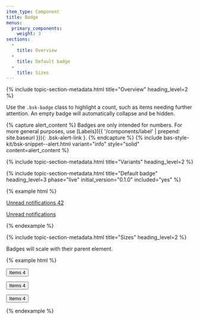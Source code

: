 ```yaml
---
item_type: Component
title: Badge
menus:
  primary_components:
    weight: 3
sections:
  -
    title: Overview
  -
    title: Default badge
  -
    title: Sizes
---
```


{% include topic-section-metadata.html
  title="Overview"
  heading_level=2
%}

Use the `.bsk-badge` class to highlight a count, such as items needing further attention. An empty badge will
automatically collapse and be hidden.

{% capture alert_content %}
Badges are only intended for numbers. For more general purposes, use
[Labels]({{ '/components/label' | prepend: site.baseurl }}){: .bsk-alert-link }.
{% endcapture %}
{% include bas-style-kit/bsk-snippet--alert.html
  variant="info"
  style="solid"
  content=alert_content
%}

{% include topic-section-metadata.html
  title="Variants"
  heading_level=2
%}

{% include topic-section-metadata.html
  title="Default badge"
  heading_level=3
  phase="live"
  initial_version="0.1.0"
  included="yes"
%}

{% example html %}
<p><a href="#">Unread notifications <span class="bsk-badge">42</span></a></p>
<!-- Empty badges automatically hide -->
<p><a href="#">Unread notifications <span class="bsk-badge"></span></a></p>
{% endexample %}

{% include topic-section-metadata.html
  title="Sizes"
  heading_level=2
%}

Badges will scale with their parent element.

{% example html %}
<p><button class="bsk-btn bsk-btn-default bsk-btn-sm" type="button">Items <span class="bsk-badge">4</span></button></p>
<p><button class="bsk-btn bsk-btn-default" type="button">Items <span class="bsk-badge">4</span></button></p>
<p><button class="bsk-btn bsk-btn-default bsk-btn-lg" type="button">Items <span class="bsk-badge">4</span></button></p>
{% endexample %}
